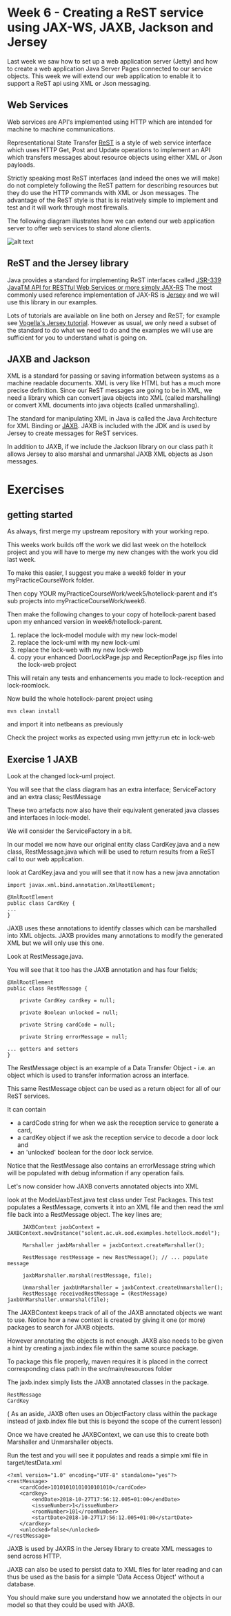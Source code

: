 # Week 6 - Creating a ReST service using JAX-WS, JAXB, Jackson and Jersey  

Last week we saw how to set up a web application server (Jetty) and how to create a web application Java Server Pages connected to our service objects. 
This week we will extend our web application to enable it to support a ReST api using XML or Json messaging. 

## Web Services 

Web services are API's implemented using HTTP which are intended for machine to machine communications. 

Representational State Transfer [ReST](https://en.wikipedia.org/wiki/Representational_state_transfer)  is a style of web service interface which uses HTTP Get, Post and Update operations to implement an API which transfers messages about resource objects using either XML or Json payloads.

Strictly  speaking most ReST interfaces (and indeed the ones we will make) do not completely following the ReST pattern for describing resources but they do use the HTTP commands with XML or Json messages.
The advantage of the ReST style is that is is relatively simple to implement and test and it will work through most firewalls.

The following diagram illustrates how we can extend our web application server to offer web services to stand alone clients.

![alt text](../week6/drawio/JerseyRest.png "Figure JerseyRest.png")


## ReST and the Jersey library

Java provides a standard for implementing ReST interfaces called [JSR-339 JavaTM API for RESTful Web Services or more simply JAX-RS](https://download.oracle.com/otndocs/jcp/jaxrs-2_0-fr-eval-spec/index.html)
The most commonly used reference implementation of JAX-RS is [Jersey](https://jersey.github.io/) and we will use this library in our examples.

Lots of tutorials are available on line both on Jersey and ReST; for example see [Vogella's Jersey tutorial](http://www.vogella.com/tutorials/REST/article.html).
However as usual, we only need a subset of the standard to do what we need to do and the examples we will use are sufficient for you to understand what is going on. 

## JAXB and Jackson

XML is a standard for passing or saving information between systems as a machine readable documents. 
XML is very like HTML but has a much more precise definition. 
Since our ReST messages are going to be in XML, we need a library which can convert java objects into XML (called marshalling) or convert XML documents into java objects (called unmarshalling). 

The standard for manipulating XML in Java is called the Java Architecture for XML Binding or [JAXB](https://docs.oracle.com/javase/8/docs/technotes/guides/xml/jaxb/index.html).
JAXB is included with the JDK and is used by Jersey to create messages for ReST services. 

In addition to JAXB, if we include the Jackson library on our class path it allows Jersey to also marshal and unmarshal JAXB XML objects as Json messages.


# Exercises

## getting started
As always, first merge my upstream repository with your working repo.

This weeks work builds off the work we did last week on the hotellock project and you will have to merge my new changes with the work you did last week.

To make this easier, I suggest you make a week6 folder in your myPracticeCourseWork folder.
 
Then copy YOUR myPracticeCourseWork/week5/hotellock-parent and it's sub projects into myPracticeCourseWork/week6.

Then make the following changes to your copy of hotellock-parent based upon my enhanced version in week6/hotellock-parent.

1. replace the lock-model module with my new lock-model
2. replace the lock-uml with my new lock-uml
3. replace the lock-web with my new lock-web
4. copy your enhanced DoorLockPage.jsp and ReceptionPage.jsp files into the lock-web project

This will retain any tests and enhancements you made to lock-reception and lock-roomlock.

Now build the whole hotellock-parent project using 
```
mvn clean install
```
and import it into netbeans as previously

Check the project works as expected using mvn jetty:run etc in lock-web

## Exercise 1 JAXB

Look at the changed lock-uml project.

You will see that the class diagram has an extra interface; ServiceFactory and an extra class; RestMessage

These two artefacts now also have their equivalent generated java classes and interfaces in lock-model.

We will consider the ServiceFactory in a bit.

In our model we now have our original entity class CardKey.java and a new class, RestMessage.java which will be used to return results from a ReST call to our web application.

look at CardKey.java and you will see that it now has a new java annotation
```
import javax.xml.bind.annotation.XmlRootElement;

@XmlRootElement
public class CardKey {
...
}
```
JAXB uses these annotations to identify classes which can be marshalled into XML objects.
JAXB provides many annotations to modify the generated XML but we will only use this one.

Look at RestMessage.java.

You will see that it too has the JAXB annotation and has four fields;
```
@XmlRootElement
public class RestMessage {

    private CardKey cardkey = null;

    private Boolean unlocked = null;

    private String cardCode = null;

    private String errorMessage = null;

... getters and setters
}
```
The RestMessage object is an example of a Data Transfer Object - i.e. an object which is used to transfer information across an interface.

This same RestMessage object can be used as a return object for all of our ReST services.

It can contain 
* a cardCode string for when we ask the reception service to generate a card, 
* a cardKey object if we ask the reception service to decode a  door lock and
* an 'unlocked' boolean for the door lock service.

Notice that the RestMessage also contains an errorMessage string which will be populated with debug information if any operation fails.

Let's now consider how JAXB converts annotated objects into XML

look at the ModelJaxbTest.java test class under Test Packages.
This test populates a RestMessage, converts it into an XML file and then read the xml file back into a RestMessage object.
The key lines are;
```
     JAXBContext jaxbContext = JAXBContext.newInstance("solent.ac.uk.ood.examples.hotellock.model");

     Marshaller jaxbMarshaller = jaxbContext.createMarshaller();

     RestMessage restMessage = new RestMessage(); // ... populate message
    
     jaxbMarshaller.marshal(restMessage, file);

     Unmarshaller jaxbUnMarshaller = jaxbContext.createUnmarshaller();
     RestMessage receivedRestMessage = (RestMessage) jaxbUnMarshaller.unmarshal(file);

```
The JAXBContext keeps track of all of the JAXB annotated objects we want to use.
Notice how a new context is created by giving it one (or more) packages to search for JAXB objects.

However annotating the objects is not enough. 
JAXB also needs to be given a hint by creating a jaxb.index file within the same source package.

To package this file properly, maven requires it is placed in the correct corresponding class path in the src/main/resources folder

The jaxb.index simply lists the JAXB annotated classes in the package.
```
RestMessage
CardKey

```
( As an aside, JAXB often uses an ObjectFactory class within the package instead of  jaxb.index file but this is beyond the scope of the current lesson)

Once we have created he JAXBContext, we can use this to create both Marshaller and Unmarshaller objects.

Run the test and you will see it populates and reads a simple xml file in target/testData.xml
```
<?xml version="1.0" encoding="UTF-8" standalone="yes"?>
<restMessage>
    <cardCode>10101010101010101010</cardCode>
    <cardkey>
        <endDate>2018-10-27T17:56:12.005+01:00</endDate>
        <issueNumber>1</issueNumber>
        <roomNumber>101</roomNumber>
        <startDate>2018-10-27T17:56:12.005+01:00</startDate>
    </cardkey>
    <unlocked>false</unlocked>
</restMessage>
```

JAXB is used by JAXRS in the Jersey library to create XML messages to send across HTTP.

JAXB can also be used to persist data to XML files for later reading and can thus be used as the basis for a simple 'Data Access Object' without a database.

You should make sure you understand how we annotated the objects in our model so that they could be used with JAXB.
